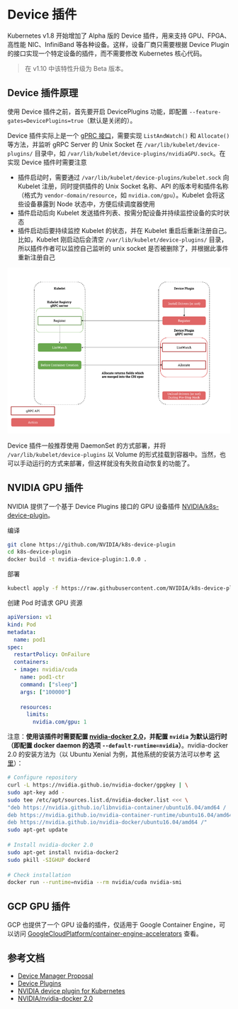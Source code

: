 # Device 插件

Kubernetes v1.8 开始增加了 Alpha 版的 Device 插件，用来支持 GPU、FPGA、高性能 NIC、InfiniBand 等各种设备。这样，设备厂商只需要根据 Device Plugin 的接口实现一个特定设备的插件，而不需要修改 Kubernetes 核心代码。

> 在 v1.10 中该特性升级为 Beta 版本。

## Device 插件原理

使用 Device 插件之前，首先要开启 DevicePlugins 功能，即配置 `--feature-gates=DevicePlugins=true`（默认是关闭的）。

Device 插件实际上是一个 [gPRC 接口](https://github.com/kubernetes/community/blob/master/contributors/design-proposals/resource-management/device-plugin.md)，需要实现 `ListAndWatch()` 和 `Allocate()` 等方法，并监听 gRPC Server 的 Unix Socket 在 `/var/lib/kubelet/device-plugins/` 目录中，如 `/var/lib/kubelet/device-plugins/nvidiaGPU.sock`。在实现 Device 插件时需要注意

- 插件启动时，需要通过 `/var/lib/kubelet/device-plugins/kubelet.sock` 向 Kubelet 注册，同时提供插件的 Unix Socket 名称、API 的版本号和插件名称（格式为 `vendor-domain/resource`，如 `nvidia.com/gpu`）。Kubelet 会将这些设备暴露到 Node 状态中，方便后续调度器使用
- 插件启动后向 Kubelet 发送插件列表、按需分配设备并持续监控设备的实时状态
- 插件启动后要持续监控 Kubelet 的状态，并在 Kubelet 重启后重新注册自己。比如，Kubelet 刚启动后会清空 `/var/lib/kubelet/device-plugins/` 目录，所以插件作者可以监控自己监听的 unix socket 是否被删除了，并根据此事件重新注册自己

![](images/device-plugin-overview.png)

Device 插件一般推荐使用 DaemonSet 的方式部署，并将 `/var/lib/kubelet/device-plugins` 以 Volume 的形式挂载到容器中。当然，也可以手动运行的方式来部署，但这样就没有失败自动恢复的功能了。

## NVIDIA GPU 插件

NVIDIA 提供了一个基于 Device Plugins 接口的 GPU 设备插件 [NVIDIA/k8s-device-plugin](https://github.com/NVIDIA/k8s-device-plugin)。

编译

```sh
git clone https://github.com/NVIDIA/k8s-device-plugin
cd k8s-device-plugin
docker build -t nvidia-device-plugin:1.0.0 .
```

部署

```sh
kubectl apply -f https://raw.githubusercontent.com/NVIDIA/k8s-device-plugin/master/nvidia-device-plugin.yml
```

创建 Pod 时请求 GPU 资源

```yaml
apiVersion: v1
kind: Pod
metadata:
  name: pod1
spec:
  restartPolicy: OnFailure
  containers:
  - image: nvidia/cuda
    name: pod1-ctr
    command: ["sleep"]
    args: ["100000"]

    resources:
      limits:
        nvidia.com/gpu: 1
```

注意：**使用该插件时需要配置 [nvidia-docker 2.0](https://github.com/NVIDIA/nvidia-docker/tree/2.0#nvidia-runtime)，并配置 `nvidia` 为默认运行时 （即配置 docker daemon 的选项 `--default-runtime=nvidia`）**。nvidia-docker 2.0 的安装方法为（以 Ubuntu Xenial 为例，其他系统的安装方法可以参考 [这里](http://nvidia.github.io/nvidia-docker/)）：

```sh
# Configure repository
curl -L https://nvidia.github.io/nvidia-docker/gpgkey | \
sudo apt-key add -
sudo tee /etc/apt/sources.list.d/nvidia-docker.list <<< \
"deb https://nvidia.github.io/libnvidia-container/ubuntu16.04/amd64 /
deb https://nvidia.github.io/nvidia-container-runtime/ubuntu16.04/amd64 /
deb https://nvidia.github.io/nvidia-docker/ubuntu16.04/amd64 /"
sudo apt-get update

# Install nvidia-docker 2.0
sudo apt-get install nvidia-docker2
sudo pkill -SIGHUP dockerd

# Check installation
docker run --runtime=nvidia --rm nvidia/cuda nvidia-smi
```

## GCP GPU 插件

GCP 也提供了一个 GPU 设备的插件，仅适用于 Google Container Engine，可以访问 [GoogleCloudPlatform/container-engine-accelerators](https://github.com/GoogleCloudPlatform/container-engine-accelerators) 查看。

## 参考文档

- [Device Manager Proposal](https://github.com/kubernetes/community/blob/master/contributors/design-proposals/resource-management/device-plugin.md)
- [Device Plugins](https://kubernetes.io/docs/concepts/cluster-administration/device-plugins/)
- [NVIDIA device plugin for Kubernetes](https://github.com/NVIDIA/k8s-device-plugin)
- [NVIDIA/nvidia-docker 2.0](https://github.com/NVIDIA/nvidia-docker/tree/2.0)

